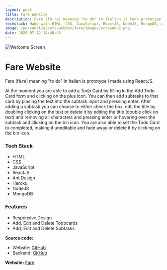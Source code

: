 ```yaml
---
layout: post
title: Fare Website
description: Fare (fà·re) meaning "to do" in Italian is todo prototype I made using ReactJS.
techstack: Made with HTML, CSS, JavaScript, ReactJS, NodeJS, MongoDB, Ant Design, Heroku
image: /personal/assets/webdev/fare/images/screenOne.png
date: 2020-07-12 14:40:45
---
```


![Welcome Screen](/personal/assets/webdev/fare/images/screenOne.png)

# Fare Website

Fare (fà·re) meaning "to do" in Italian is prototype I made using ReactJS.

At the moment you are able to add a Todo Card by filling in the Add Todo Card form and clicking on the plus icon. You can then add subtasks to that card by placing the text into the subtask input and pressing enter. After adding a subtask you can choose to either check the box, edit the title by doubling clicking on the text or delete it by editing the title (double click on text) and removing all characters and pressing enter or hovering over the subtask and clicking on the bin icon.
You are also able to set the Todo Card to completed, making it uneditable and fade away or delete it by clicking on the bin icon.

### Tech Stack

- HTML
- CSS
- JavaScript
- ReactJS
- Ant Design
- Heroku
- NodeJS
- MongoDB

### Features

- Responsive Design
- Add, Edit and Delete Todocards
- Add, Edit and Delete Subtasks

<b>Source code:</b>

- Website: [GitHub](https://github.com/bitVivAZ/fare)
- Backend: [GitHub](https://github.com/bitVivAZ/fare-server)

<b>Website:</b> [Fare](https://bitvivaz.com/fare/)
